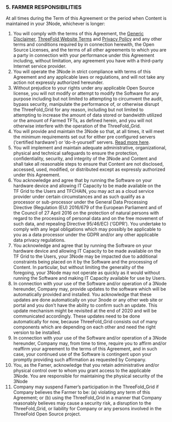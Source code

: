 ### 5. FARMER RESPONSIBILITIES

At all times during the Term of this Agreement or the period when Content is maintained in your 3Node, whichever is longer:

1. You will comply with the terms of this Agreement, the [Generic Disclaimer](../disclaimer.md), [ThreeFold Website Terms](./terms_conditions_websites.md) and [Privacy Policy](../privacypolicy.md) and any other terms and conditions required by in connection herewith, the Open Source Licenses, and the terms of all other agreements to which you are a party in connection with your performance under this Agreement including, without limitation, any agreement you have with a third-party Internet service provider.
2. You will operate the 3Node in strict compliance with terms of this Agreement and any applicable laws or regulations, and will not take any action not expressly authorized hereunder.
3. Without prejudice to your rights under any applicable Open Source license, you will not modify or attempt to modify the Software for any purpose including but not limited to attempting to circumvent the audit, bypass security, manipulate the performance of, or otherwise disrupt the ThreeFold_Grid for any reason, including but not limited to attempting to increase the amount of data stored or bandwidth utilized or the amount of Farmed TFTs, as defined herein, and you will not otherwise interfere with the operation of the ThreeFold_Grid.
4. You will provide and maintain the 3Node so that, at all times, it will meet the minimum requirements set out for either pre configured servers (‘certified hardware’) or ‘do-it-yourself’ servers. [Read more here](../../../documentation/farmers/farmers.md).
5. You will implement and maintain adequate administrative, organizational, physical and technical safeguards to ensure the protection, confidentiality, security, and integrity of the 3Node and Content and shall take all reasonable steps to ensure that Content are not disclosed, accessed, used, modified, or distributed except as expressly authorized under this Agreement.
6. You acknowledge and agree that by running the Software on your hardware device and allowing IT Capacity to be made available on the TF Grid to the Users and TFCHAIN, you may act as a cloud service provider under certain circumstances and as such qualify as a processor or sub-processor under the General Data Processing Directive (Regulation (EU) 2016/679 of the European Parliament and of the Council of 27 April 2016 on the protection of natural persons with regard to the processing of personal data and on the free movement of such data, and repealing Directive 95/46/EC) (‘GDPR’). You undertake to comply with any legal obligations which may possibly be applicable to you as a data processor under the GDPR and/or any other applicable data privacy regulations.
7. You acknowledge and agree that by running the Software on your hardware device and allowing IT Capacity to be made available on the TF Grid to the Users, your 3Node may be impacted due to additional constraints being placed on it by the Software and the processing of Content. In particular, but without limiting the generality of the foregoing, your 3Node may not operate as quickly as it would without running the Software and making IT Capacity available for use by Users.
8. In connection with your use of the Software and/or operation of a 3Node hereunder, Company may, provide updates to the software which will be automatically provided and installed. You acknowledge that these updates are done automatically on your 3node or any other web site or portal and you don't have the ability to confirm such an update. This update mechanism might be revisited at the end of 2020 and will be communicated accordingly. These updates need to be done automatically for now, because ThreeFold_Grid consists out of many components which are depending on each other and need the right version to be installed.
9. In connection with your use of the Software and/or operation of a 3Node hereunder, Company may, from time to time, require you to affirm and/or reaffirm your agreement to the terms of this Agreement, and in such case, your continued use of the Software is contingent upon your promptly providing such affirmation as requested by Company.
10. You, as the Famer, acknowledge that you retain administrative and/or physical control over to whom you grant access to the applicable 3Node. You are responsible for maintaining the physical security of the 3Node
11. Company may suspend Famer’s participation in the ThreeFold_Grid if Company believes the Farmer to be: (a) violating any term of this Agreement; or (b) using the ThreeFold_Grid in a manner that Company reasonably believes may cause a security risk, a disruption to the ThreeFold_Grid, or liability for Company or any persons involved in the ThreeFold Open Source project.